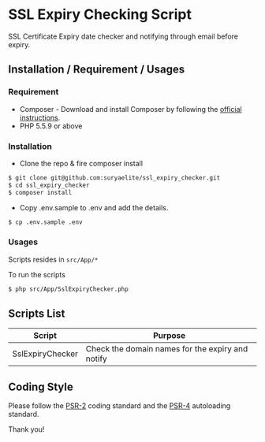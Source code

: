 # SSL Expiry Checking Script
SSL Certificate Expiry date checker and notifying through email before expiry.

## Installation / Requirement / Usages

### Requirement

- Composer - Download and install Composer by following the [official instructions](https://getcomposer.org/download/).
- PHP 5.5.9 or above

### Installation

- Clone the repo & fire composer install

```sh
$ git clone git@github.com:suryaelite/ssl_expiry_checker.git
$ cd ssl_expiry_checker
$ composer install
```

- Copy .env.sample to .env and add the details.

```sh
$ cp .env.sample .env
```

### Usages

Scripts resides in ```src/App/*```

To run the scripts
```sh
$ php src/App/SslExpiryChecker.php
```

## Scripts List
| Script | Purpose |
| ------ | ------ |
| SslExpiryChecker | Check the domain names for the expiry and notify |



## Coding Style

Please follow the [PSR-2](http://www.php-fig.org/psr/psr-2/) coding standard and the [PSR-4](http://www.php-fig.org/psr/psr-4/) autoloading standard.

Thank you!
